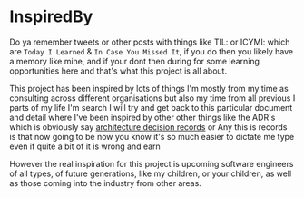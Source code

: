 # InspiredBy

Do ya remember tweets or other posts with things like TIL: or ICYMI: which are `Today I Learned` & `In Case You Missed It`,  if you do then you likely have a memory like mine, and if your dont then during for some learning opportunities here and that's what this project is all about.

This project has been inspired by lots of things I'm mostly from my time as  consulting across different organisations but also my time from all previous I parts of my life I'm search I will try and get back to this particular document and detail where I've been inspired by other other things like the ADR's which is obviously say [architecture decision records]() or Any this is records is that now going to be now you know it's so much easier to dictate me type even if quite a bit of it is wrong and earn

However the real inspiration for this project is upcoming software engineers of all types, of future generations, like my children, or your children, as well as those coming into the industry from other areas.
